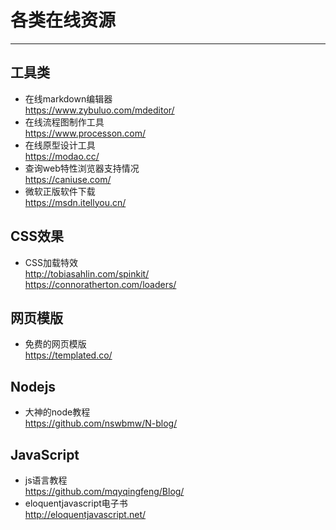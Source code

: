 # 各类在线资源


---

## 工具类 ##

 - 在线markdown编辑器  
    https://www.zybuluo.com/mdeditor/
 - 在线流程图制作工具  
    https://www.processon.com/
 - 在线原型设计工具  
    https://modao.cc/
 - 查询web特性浏览器支持情况  
    https://caniuse.com/
 - 微软正版软件下载  
    https://msdn.itellyou.cn/

## CSS效果 ##

 - CSS加载特效  
    http://tobiasahlin.com/spinkit/  
    https://connoratherton.com/loaders/

## 网页模版 ##

 - 免费的网页模版  
 https://templated.co/


## Nodejs ##

 - 大神的node教程  
 https://github.com/nswbmw/N-blog/

## JavaScript ##

 - js语言教程  
 https://github.com/mqyqingfeng/Blog/
 - eloquentjavascript电子书  
 http://eloquentjavascript.net/
